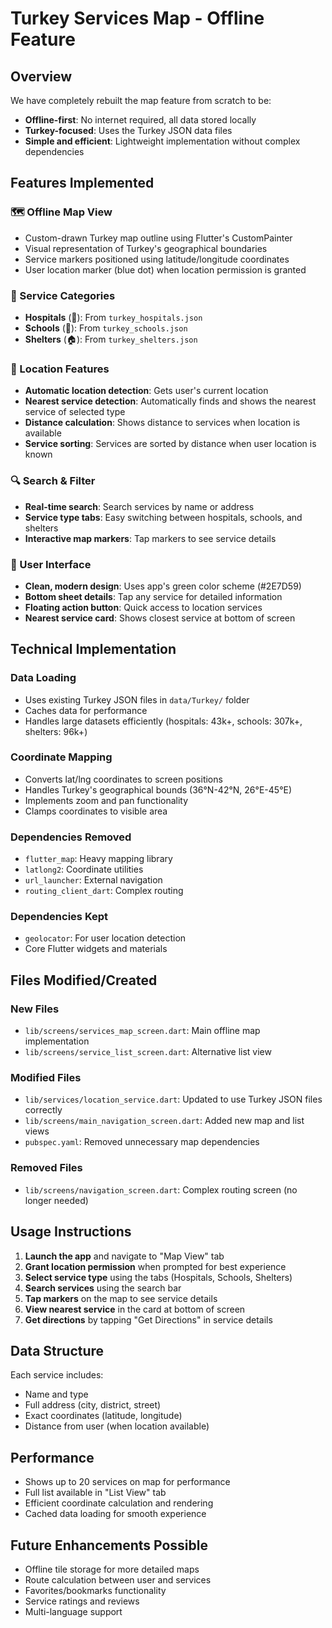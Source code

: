 # Turkey Services Map - Offline Feature

## Overview
We have completely rebuilt the map feature from scratch to be:
- **Offline-first**: No internet required, all data stored locally
- **Turkey-focused**: Uses the Turkey JSON data files
- **Simple and efficient**: Lightweight implementation without complex dependencies

## Features Implemented

### 🗺️ Offline Map View
- Custom-drawn Turkey map outline using Flutter's CustomPainter
- Visual representation of Turkey's geographical boundaries
- Service markers positioned using latitude/longitude coordinates
- User location marker (blue dot) when location permission is granted

### 🏥 Service Categories
- **Hospitals** (🏥): From `turkey_hospitals.json`
- **Schools** (🏫): From `turkey_schools.json` 
- **Shelters** (🏠): From `turkey_shelters.json`

### 📍 Location Features
- **Automatic location detection**: Gets user's current location
- **Nearest service detection**: Automatically finds and shows the nearest service of selected type
- **Distance calculation**: Shows distance to services when location is available
- **Service sorting**: Services are sorted by distance when user location is known

### 🔍 Search & Filter
- **Real-time search**: Search services by name or address
- **Service type tabs**: Easy switching between hospitals, schools, and shelters
- **Interactive map markers**: Tap markers to see service details

### 📱 User Interface
- **Clean, modern design**: Uses app's green color scheme (#2E7D59)
- **Bottom sheet details**: Tap any service for detailed information
- **Floating action button**: Quick access to location services
- **Nearest service card**: Shows closest service at bottom of screen

## Technical Implementation

### Data Loading
- Uses existing Turkey JSON files in `data/Turkey/` folder
- Caches data for performance
- Handles large datasets efficiently (hospitals: 43k+, schools: 307k+, shelters: 96k+)

### Coordinate Mapping
- Converts lat/lng coordinates to screen positions
- Handles Turkey's geographical bounds (36°N-42°N, 26°E-45°E)
- Implements zoom and pan functionality
- Clamps coordinates to visible area

### Dependencies Removed
- `flutter_map`: Heavy mapping library
- `latlong2`: Coordinate utilities
- `url_launcher`: External navigation
- `routing_client_dart`: Complex routing

### Dependencies Kept
- `geolocator`: For user location detection
- Core Flutter widgets and materials

## Files Modified/Created

### New Files
- `lib/screens/services_map_screen.dart`: Main offline map implementation
- `lib/screens/service_list_screen.dart`: Alternative list view

### Modified Files
- `lib/services/location_service.dart`: Updated to use Turkey JSON files correctly
- `lib/screens/main_navigation_screen.dart`: Added new map and list views
- `pubspec.yaml`: Removed unnecessary map dependencies

### Removed Files
- `lib/screens/navigation_screen.dart`: Complex routing screen (no longer needed)

## Usage Instructions

1. **Launch the app** and navigate to "Map View" tab
2. **Grant location permission** when prompted for best experience
3. **Select service type** using the tabs (Hospitals, Schools, Shelters)
4. **Search services** using the search bar
5. **Tap markers** on the map to see service details
6. **View nearest service** in the card at bottom of screen
7. **Get directions** by tapping "Get Directions" in service details

## Data Structure
Each service includes:
- Name and type
- Full address (city, district, street)
- Exact coordinates (latitude, longitude)
- Distance from user (when location available)

## Performance
- Shows up to 20 services on map for performance
- Full list available in "List View" tab
- Efficient coordinate calculation and rendering
- Cached data loading for smooth experience

## Future Enhancements Possible
- Offline tile storage for more detailed maps
- Route calculation between user and services
- Favorites/bookmarks functionality
- Service ratings and reviews
- Multi-language support
